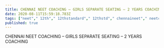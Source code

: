 ```yaml
---
title: CHENNAI NEET COACHING – GIRLS SEPARATE SEATING – 2 YEARS COACHING
date: 2020-08-11T15:59:18.783Z
tags: ["neet"," 12th"," 12thstandard"," 12thstd"," chennaineet"," neetcoaching"," neetcoachingforgirls"]
published: true
---
```


CHENNAI NEET COACHING – GIRLS SEPARATE SEATING – 2 YEARS COACHING


